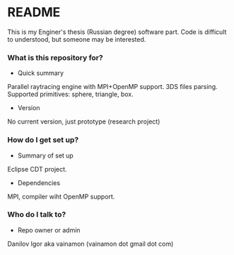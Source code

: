 # README #

This is my Enginer's thesis (Russian degree) software part. Code is difficult to understood, but someone may be interested.

### What is this repository for? ###

* Quick summary

Parallel raytracing engine with MPI+OpenMP support.
3DS files parsing.
Supported primitives: sphere, triangle, box.

* Version

No current version, just prototype (research project)

### How do I get set up? ###

* Summary of set up

Eclipse CDT project.

* Dependencies

MPI, compiler wiht OpenMP support.

### Who do I talk to? ###

* Repo owner or admin

Danilov Igor aka vainamon (vainamon dot gmail dot com)